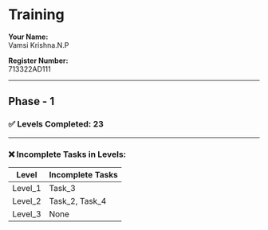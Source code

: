 # Training
**Your Name:**  
Vamsi Krishna.N.P

**Register Number:**  
713322AD111

---

## Phase - 1

### ✅ Levels Completed: 23

---

### ❌ Incomplete Tasks in Levels:

| Level     | Incomplete Tasks        |
|-----------|-------------------------|
| Level_1   | Task_3                  |
| Level_2   | Task_2, Task_4          |
| Level_3   | None                    |
